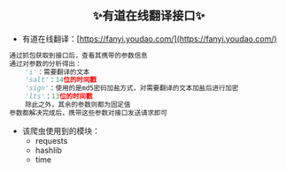 ## <center>✨有道在线翻译接口✨</center>
 - 有道在线翻译：[https://fanyi.youdao.com/](https://fanyi.youdao.com/)

```python
通过抓包获取到接口后，查看其携带的参数信息
通过对参数的分析得出：
    'i'：需要翻译的文本
    'salt'：14位的时间戳
    'sign'：使用的是md5密码加盐方式，对需要翻译的文本加盐后进行加密
    'lts'：13位的时间戳
    除此之外，其余的参数则都为固定值
参数都解决完成后，携带这些参数对接口发送请求即可
```

 - 该爬虫使用到的模块：
	 - requests
     - hashlib
	 - time
